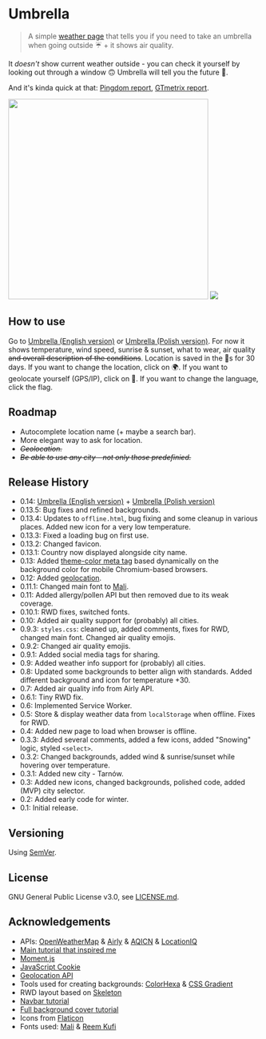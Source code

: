 # Umbrella

>A simple [weather page](https://vardecab.github.io/umbrella/umbrella-en.html) that tells you if you need to take an umbrella when going outside ☔ + it shows air quality.

It _doesn't_ show current weather outside - you can check it yourself by looking out through a window 🙃 Umbrella will tell you the future 🔮.

And it's kinda quick at that: [Pingdom report](https://tools.pingdom.com/#5bbc7d7bd8c00000), [GTmetrix report](https://gtmetrix.com/reports/vardecab.github.io/snSxSCDL).

<img src="https://s5.gifyu.com/images/umbrella.gif" height="400"/>
<img src="https://i.ibb.co/X4CHyH4/umbrella.png"/>

<!-- ![](https://i.ibb.co/Sr8H4Wv/Screenshot-20191208-143750-Brave-COLLAGE.jpg)
![](https://s5.gifyu.com/images/Screenshot_20191208-143750_Brave-ANIMATION.gif) -->

## How to use

Go to [Umbrella (English version)](https://vardecab.github.io/umbrella/umbrella-en.html) or [Umbrella (Polish version)](https://vardecab.github.io/umbrella/umbrella.html). For now it shows temperature, wind speed, sunrise & sunset, what to wear, air quality <del>and overall description of the conditions</del>. Location is saved in the 🍪s for 30 days. If you want to change the location, click on 🌍. If you want to geolocate yourself (GPS/IP), click on 📍. If you want to change the language, click the flag.

## Roadmap

- Autocomplete location name (+ maybe a search bar).
- More elegant way to ask for location.
- <del>_Geolocation._</del>
- <del>_Be able to use any city - not only those predefinied._</del>

## Release History

- 0.14: [Umbrella (English version)](https://vardecab.github.io/umbrella/umbrella-en.html) + [Umbrella (Polish version)](https://vardecab.github.io/umbrella/umbrella.html)
- 0.13.5: Bug fixes and refined backgrounds.
- 0.13.4: Updates to `offline.html`, bug fixing and some cleanup in various places. Added new icon for a very low temperature.
- 0.13.3: Fixed a loading bug on first use.
- 0.13.2: Changed favicon.
- 0.13.1: Country now displayed alongside city name.
- 0.13: Added [theme-color meta tag](https://developers.google.com/web/updates/2014/11/Support-for-theme-color-in-Chrome-39-for-Android) based dynamically on the background color for mobile Chromium-based browsers.
- 0.12: Added [geolocation](https://developer.mozilla.org/en-US/docs/Web/API/Geolocation_API).
- 0.11.1: Changed main font to [Mali](https://fonts.google.com/specimen/Mali).
- 0.11: Added allergy/pollen API but then removed due to its weak coverage.
- 0.10.1: RWD fixes, switched fonts.
- 0.10: Added air quality support for (probably) all cities.
- 0.9.3: `styles.css`: cleaned up, added comments, fixes for RWD, changed main font. Changed air quality emojis.
- 0.9.2: Changed air quality emojis.
- 0.9.1: Added social media tags for sharing.
- 0.9: Added weather info support for (probably) all cities.
- 0.8: Updated some backgrounds to better align with standards. Added different background and icon for temperature +30.
- 0.7: Added air quality info from Airly API.
- 0.6.1: Tiny RWD fix.
- 0.6: Implemented Service Worker.
- 0.5: Store & display weather data from `localStorage` when offline. Fixes for RWD.
- 0.4: Added new page to load when browser is offline.
- 0.3.3: Added several comments, added a few icons, added "Snowing" logic, styled `<select>`. 
- 0.3.2: Changed backgrounds, added wind & sunrise/sunset while hovering over temperature.
- 0.3.1: Added new city - Tarnów.
- 0.3: Added new icons, changed backgrounds, polished code, added (MVP) city selector.
- 0.2: Added early code for winter.
- 0.1: Initial release.

## Versioning

Using [SemVer](http://semver.org/).

## License

GNU General Public License v3.0, see [LICENSE.md](https://github.com/vardecab/umbrella/blob/master/LICENSE).

## Acknowledgements

- APIs: [OpenWeatherMap](https://openweathermap.org/api) & [Airly](https://developer.airly.eu/api) & [AQICN](https://aqicn.org/api/) & [LocationIQ](https://locationiq.com)
- [Main tutorial that inspired me](https://bytemaster.io/fetch-weather-openweathermap-api-javascript)
- [Moment.js](https://momentjs.com)
- [JavaScript Cookie](https://github.com/js-cookie/js-cookie)
- [Geolocation API](https://developer.mozilla.org/en-US/docs/Web/API/Geolocation_API)
- Tools used for creating backgrounds: [ColorHexa](https://www.colorhexa.com) & [CSS Gradient](https://cssgradient.io)
- RWD layout based on [Skeleton](http://getskeleton.com)
- [Navbar tutorial](https://www.w3schools.com/howto/howto_js_bottom_nav_responsive.asp)
- [Full background cover tutorial](https://css-tricks.com/perfect-full-page-background-image)
- Icons from [Flaticon](https://www.flaticon.com)
- Fonts used: [Mali](https://fonts.google.com/specimen/Mali) & [Reem Kufi](https://fonts.google.com/specimen/Reem+Kufi)